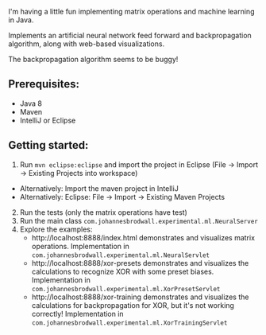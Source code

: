 I'm having a little fun implementing matrix operations and machine learning in Java.

Implements an artificial neural network feed forward and backpropagation algorithm,
along with web-based visualizations.

The backpropagation algorithm seems to be buggy!

Prerequisites:
--------------

* Java 8
* Maven
* IntelliJ or Eclipse

Getting started:
----------------

1. Run `mvn eclipse:eclipse` and import the project in Eclipse (File -> Import -> Existing Projects into workspace)
  * Alternatively: Import the maven project in IntelliJ
  * Alternatively: Eclipse: File -> Import -> Existing Maven Projects
2. Run the tests (only the matrix operations have test)
3. Run the main class `com.johannesbrodwall.experimental.ml.NeuralServer`
4. Explore the examples:
   * http://localhost:8888/index.html demonstrates and visualizes matrix operations. Implementation in `com.johannesbrodwall.experimental.ml.NeuralServlet`
   * http://localhost:8888/xor-presets demonstrates and visualizes the calculations to recognize XOR with some preset biases. Implementation in `com.johannesbrodwall.experimental.ml.XorPresetServlet`
   * http://localhost:8888/xor-training demonstrates and visualizes the calculations for backpropagation for XOR, but it's not working correctly! Implementation in `com.johannesbrodwall.experimental.ml.XorTrainingServlet`

